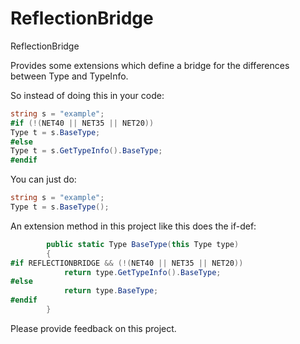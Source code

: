 # ReflectionBridge
ReflectionBridge

Provides some extensions which define a bridge for the differences between Type and TypeInfo.

So instead of doing this in your code:
```c#
string s = "example";
#if (!(NET40 || NET35 || NET20))
Type t = s.BaseType;
#else
Type t = s.GetTypeInfo().BaseType;
#endif
```

You can just do:
```c#
string s = "example";
Type t = s.BaseType();
```

An extension method in this project like this does the if-def:
```c#
        public static Type BaseType(this Type type)
        {
#if REFLECTIONBRIDGE && (!(NET40 || NET35 || NET20))
            return type.GetTypeInfo().BaseType;
#else
            return type.BaseType;
#endif
        }
```

Please provide feedback on this project.
